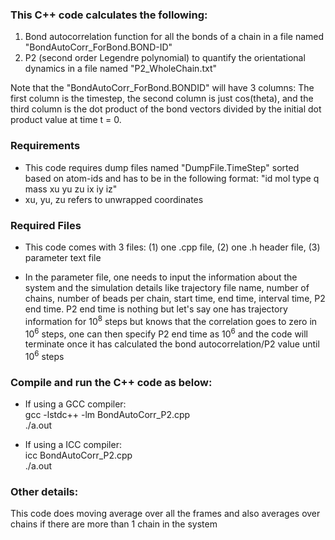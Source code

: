 ### This C++ code calculates the following:

1) Bond autocorrelation function for all the bonds of a chain in a file named "BondAutoCorr_ForBond.BOND-ID"
2) P2 (second order Legendre polynomial) to quantify the orientational dynamics in a file named "P2_WholeChain.txt"

Note that the "BondAutoCorr_ForBond.BONDID" will have 3 columns: The first column is the timestep, the second column is just cos(theta), and the third column is the dot product of the bond vectors divided by the initial dot product value at time t = 0.

### Requirements

* This code requires dump files named "DumpFile.TimeStep" sorted based on atom-ids and has to be in the following format: "id mol type q mass xu yu zu ix iy iz"  
* xu, yu, zu refers to unwrapped coordinates

### Required Files

* This code comes with 3 files: (1) one .cpp file, (2) one .h header file, (3) parameter text file

* In the parameter file, one needs to input the information about the system and the simulation details like trajectory file name, number of chains, number of beads per chain, start time, end time, interval time, P2 end time.  P2 end time is nothing but let's say one has trajectory information for 10<sup>8</sup> steps but knows that the correlation goes to zero in 10<sup>6</sup> steps, one can then specify P2 end time as 10<sup>6</sup> and the code will terminate once it has calculated the bond autocorrelation/P2 value until 10<sup>6</sup> steps

### Compile and run the C++ code as below:

* If using a GCC compiler:  
    gcc -lstdc++ -lm  BondAutoCorr_P2.cpp   
    ./a.out
    
* If using a ICC compiler:  
    icc BondAutoCorr_P2.cpp  
    ./a.out
    
### Other details:

This code does moving average over all the frames and also averages over chains if there are more than 1 chain in the system

